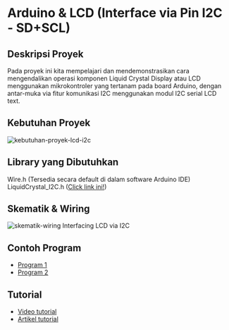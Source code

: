 # Arduino & LCD (Interface via Pin I2C - SD+SCL)

## Deskripsi Proyek
Pada proyek ini kita mempelajari dan mendemonstrasikan cara mengendalikan operasi komponen Liquid Crystal Display atau LCD menggunakan mikrokontroler yang tertanam pada board Arduino, dengan antar-muka via fitur komunikasi I2C menggunakan modul I2C serial LCD text.

## Kebutuhan Proyek
![kebutuhan-proyek-lcd-i2c](https://github.com/TaufiqSuyadhi/Belajar-Arduino-Basic/assets/11900221/72c29c87-3768-483b-819b-2bdf64432ea1)

## Library yang Dibutuhkan
Wire.h (Tersedia secara default di dalam software Arduino IDE)
LiquidCrystal_I2C.h ([Click link ini!](https://www.arduinolibraries.info/libraries/liquid-crystal-i2-c))

## Skematik & Wiring
![skematik-wiring  Interfacing LCD via I2C](https://github.com/TaufiqSuyadhi/Belajar-Arduino-Basic/assets/11900221/e30659ab-b084-4bff-85a7-a63b5b293645)

## Contoh Program
- [Program 1](https://github.com/TaufiqSuyadhi/Belajar-Arduino-Basic/blob/main/3%20-%20Arduino%20-%20LCD%20-%20via%20Pin%20I2C/lcd_i2c.ino)
- [Program 2](https://github.com/TaufiqSuyadhi/Belajar-Arduino-Basic/blob/main/3%20-%20Arduino%20-%20LCD%20-%20via%20Pin%20I2C/lcd_i2c_geserKiri.ino)

## Tutorial
- [Video tutorial](https://www.youtube.com/watch?v=hic3yqDhHVE&t)
- [Artikel tutorial](...)
